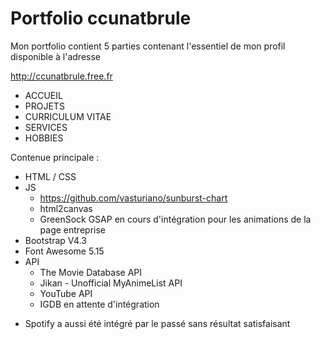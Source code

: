 # Portfolio ccunatbrule

Mon portfolio contient 5 parties contenant l'essentiel de mon profil disponible à l'adresse 

http://ccunatbrule.free.fr

- ACCUEIL
- PROJETS
- CURRICULUM VITAE
- SERVICES
- HOBBIES

Contenue principale :
- HTML / CSS
- JS
  - https://github.com/vasturiano/sunburst-chart 
  - html2canvas
  - GreenSock GSAP en cours d'intégration pour les animations de la page entreprise
- Bootstrap V4.3
- Font Awesome 5.15
- API
  - The Movie Database API
  - Jikan - Unofficial MyAnimeList API
  - YouTube API
  - IGDB en attente d'intégration
* Spotify a aussi été intégré par le passé sans résultat satisfaisant
